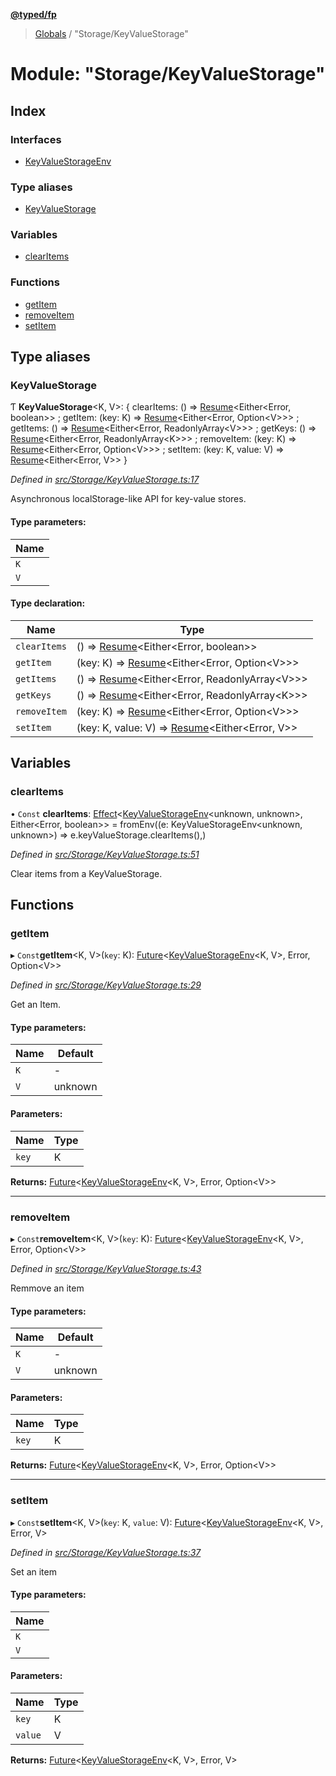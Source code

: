 **[@typed/fp](../README.md)**

> [Globals](../globals.md) / "Storage/KeyValueStorage"

# Module: "Storage/KeyValueStorage"

## Index

### Interfaces

* [KeyValueStorageEnv](../interfaces/_storage_keyvaluestorage_.keyvaluestorageenv.md)

### Type aliases

* [KeyValueStorage](_storage_keyvaluestorage_.md#keyvaluestorage)

### Variables

* [clearItems](_storage_keyvaluestorage_.md#clearitems)

### Functions

* [getItem](_storage_keyvaluestorage_.md#getitem)
* [removeItem](_storage_keyvaluestorage_.md#removeitem)
* [setItem](_storage_keyvaluestorage_.md#setitem)

## Type aliases

### KeyValueStorage

Ƭ  **KeyValueStorage**\<K, V>: { clearItems: () => [Resume](_resume_resume_.md#resume)\<Either\<Error, boolean>> ; getItem: (key: K) => [Resume](_resume_resume_.md#resume)\<Either\<Error, Option\<V>>> ; getItems: () => [Resume](_resume_resume_.md#resume)\<Either\<Error, ReadonlyArray\<V>>> ; getKeys: () => [Resume](_resume_resume_.md#resume)\<Either\<Error, ReadonlyArray\<K>>> ; removeItem: (key: K) => [Resume](_resume_resume_.md#resume)\<Either\<Error, Option\<V>>> ; setItem: (key: K, value: V) => [Resume](_resume_resume_.md#resume)\<Either\<Error, V>>  }

*Defined in [src/Storage/KeyValueStorage.ts:17](https://github.com/TylorS/typed-fp/blob/f27ba3e/src/Storage/KeyValueStorage.ts#L17)*

Asynchronous localStorage-like API for key-value stores.

#### Type parameters:

Name |
------ |
`K` |
`V` |

#### Type declaration:

Name | Type |
------ | ------ |
`clearItems` | () => [Resume](_resume_resume_.md#resume)\<Either\<Error, boolean>> |
`getItem` | (key: K) => [Resume](_resume_resume_.md#resume)\<Either\<Error, Option\<V>>> |
`getItems` | () => [Resume](_resume_resume_.md#resume)\<Either\<Error, ReadonlyArray\<V>>> |
`getKeys` | () => [Resume](_resume_resume_.md#resume)\<Either\<Error, ReadonlyArray\<K>>> |
`removeItem` | (key: K) => [Resume](_resume_resume_.md#resume)\<Either\<Error, Option\<V>>> |
`setItem` | (key: K, value: V) => [Resume](_resume_resume_.md#resume)\<Either\<Error, V>> |

## Variables

### clearItems

• `Const` **clearItems**: [Effect](_effect_effect_.effect.md)\<[KeyValueStorageEnv](../interfaces/_storage_keyvaluestorage_.keyvaluestorageenv.md)\<unknown, unknown>, Either\<Error, boolean>> = fromEnv((e: KeyValueStorageEnv\<unknown, unknown>) => e.keyValueStorage.clearItems(),)

*Defined in [src/Storage/KeyValueStorage.ts:51](https://github.com/TylorS/typed-fp/blob/f27ba3e/src/Storage/KeyValueStorage.ts#L51)*

Clear items from a KeyValueStorage.

## Functions

### getItem

▸ `Const`**getItem**\<K, V>(`key`: K): [Future](_future_exports_.md#future)\<[KeyValueStorageEnv](../interfaces/_storage_keyvaluestorage_.keyvaluestorageenv.md)\<K, V>, Error, Option\<V>>

*Defined in [src/Storage/KeyValueStorage.ts:29](https://github.com/TylorS/typed-fp/blob/f27ba3e/src/Storage/KeyValueStorage.ts#L29)*

Get an Item.

#### Type parameters:

Name | Default |
------ | ------ |
`K` | - |
`V` | unknown |

#### Parameters:

Name | Type |
------ | ------ |
`key` | K |

**Returns:** [Future](_future_exports_.md#future)\<[KeyValueStorageEnv](../interfaces/_storage_keyvaluestorage_.keyvaluestorageenv.md)\<K, V>, Error, Option\<V>>

___

### removeItem

▸ `Const`**removeItem**\<K, V>(`key`: K): [Future](_future_exports_.md#future)\<[KeyValueStorageEnv](../interfaces/_storage_keyvaluestorage_.keyvaluestorageenv.md)\<K, V>, Error, Option\<V>>

*Defined in [src/Storage/KeyValueStorage.ts:43](https://github.com/TylorS/typed-fp/blob/f27ba3e/src/Storage/KeyValueStorage.ts#L43)*

Remmove an item

#### Type parameters:

Name | Default |
------ | ------ |
`K` | - |
`V` | unknown |

#### Parameters:

Name | Type |
------ | ------ |
`key` | K |

**Returns:** [Future](_future_exports_.md#future)\<[KeyValueStorageEnv](../interfaces/_storage_keyvaluestorage_.keyvaluestorageenv.md)\<K, V>, Error, Option\<V>>

___

### setItem

▸ `Const`**setItem**\<K, V>(`key`: K, `value`: V): [Future](_future_exports_.md#future)\<[KeyValueStorageEnv](../interfaces/_storage_keyvaluestorage_.keyvaluestorageenv.md)\<K, V>, Error, V>

*Defined in [src/Storage/KeyValueStorage.ts:37](https://github.com/TylorS/typed-fp/blob/f27ba3e/src/Storage/KeyValueStorage.ts#L37)*

Set an item

#### Type parameters:

Name |
------ |
`K` |
`V` |

#### Parameters:

Name | Type |
------ | ------ |
`key` | K |
`value` | V |

**Returns:** [Future](_future_exports_.md#future)\<[KeyValueStorageEnv](../interfaces/_storage_keyvaluestorage_.keyvaluestorageenv.md)\<K, V>, Error, V>
